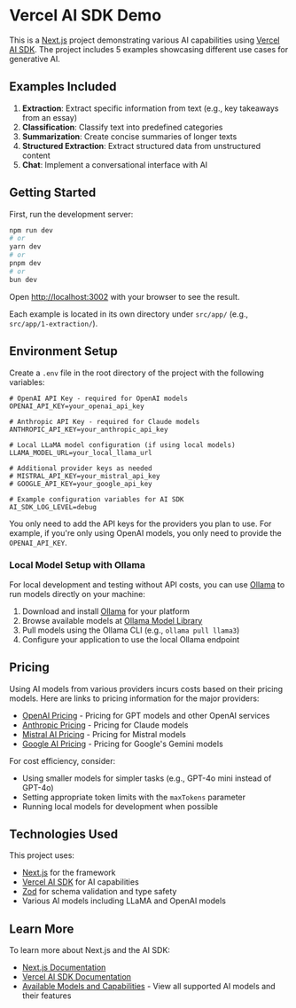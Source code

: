 # Vercel AI SDK Demo

This is a [Next.js](https://nextjs.org) project demonstrating various AI capabilities using [Vercel AI SDK](https://sdk.vercel.ai/). The project includes 5 examples showcasing different use cases for generative AI.

## Examples Included

1. **Extraction**: Extract specific information from text (e.g., key takeaways from an essay)
2. **Classification**: Classify text into predefined categories
3. **Summarization**: Create concise summaries of longer texts
4. **Structured Extraction**: Extract structured data from unstructured content
5. **Chat**: Implement a conversational interface with AI

## Getting Started

First, run the development server:

```bash
npm run dev
# or
yarn dev
# or
pnpm dev
# or
bun dev
```

Open [http://localhost:3002](http://localhost:3002) with your browser to see the result.

Each example is located in its own directory under `src/app/` (e.g., `src/app/1-extraction/`).

## Environment Setup

Create a `.env` file in the root directory of the project with the following variables:

```
# OpenAI API Key - required for OpenAI models
OPENAI_API_KEY=your_openai_api_key

# Anthropic API Key - required for Claude models
ANTHROPIC_API_KEY=your_anthropic_api_key

# Local LLaMA model configuration (if using local models)
LLAMA_MODEL_URL=your_local_llama_url

# Additional provider keys as needed
# MISTRAL_API_KEY=your_mistral_api_key
# GOOGLE_API_KEY=your_google_api_key

# Example configuration variables for AI SDK
AI_SDK_LOG_LEVEL=debug
```

You only need to add the API keys for the providers you plan to use. For example, if you're only using OpenAI models, you only need to provide the `OPENAI_API_KEY`.

### Local Model Setup with Ollama

For local development and testing without API costs, you can use [Ollama](https://ollama.com) to run models directly on your machine:

1. Download and install [Ollama](https://ollama.com) for your platform
2. Browse available models at [Ollama Model Library](https://ollama.com/search)
3. Pull models using the Ollama CLI (e.g., `ollama pull llama3`)
4. Configure your application to use the local Ollama endpoint

## Pricing

Using AI models from various providers incurs costs based on their pricing models. Here are links to pricing information for the major providers:

- [OpenAI Pricing](https://platform.openai.com/docs/pricing) - Pricing for GPT models and other OpenAI services
- [Anthropic Pricing](https://www.anthropic.com/api/pricing) - Pricing for Claude models
- [Mistral AI Pricing](https://mistral.ai/pricing/) - Pricing for Mistral models
- [Google AI Pricing](https://ai.google.dev/pricing) - Pricing for Google's Gemini models

For cost efficiency, consider:

- Using smaller models for simpler tasks (e.g., GPT-4o mini instead of GPT-4o)
- Setting appropriate token limits with the `maxTokens` parameter
- Running local models for development when possible

## Technologies Used

This project uses:

- [Next.js](https://nextjs.org/) for the framework
- [Vercel AI SDK](https://sdk.vercel.ai/) for AI capabilities
- [Zod](https://zod.dev/) for schema validation and type safety
- Various AI models including LLaMA and OpenAI models

## Learn More

To learn more about Next.js and the AI SDK:

- [Next.js Documentation](https://nextjs.org/docs)
- [Vercel AI SDK Documentation](https://sdk.vercel.ai/docs/introduction)
- [Available Models and Capabilities](https://sdk.vercel.ai/docs/foundations/providers-and-models#model-capabilities) - View all supported AI models and their features
